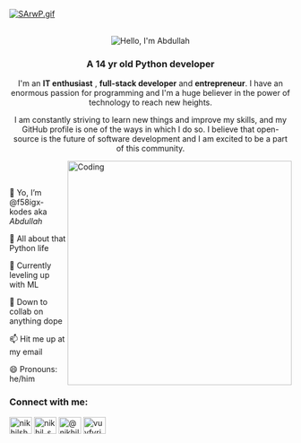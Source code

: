 [![SArwP.gif](https://s11.gifyu.com/images/SArwP.gif)](https://gifyu.com/image/SArwP)</br></br>
<div align="center"><img src="https://readme-typing-svg.herokuapp.com?font=Ubuntu&weight=700&size=40&pause=1000&color=E6F7E0&background=4230FF00&center=true&width=500&height=75&lines=Hello%F0%9F%91%8B%2C+I'm+Abdullah%F0%9F%99%8B;Nice+to+Meet+you%F0%9F%98%8A" alt="Hello, I'm Abdullah"></div>
<h3 align="center">A 14 yr old Python developer </h3>
<p align="center">
    I'm an <b>IT enthusiast</b> , <b>full-stack developer</b> and <b>entrepreneur</b>. I have an enormous passion for programming and I'm a huge believer in the power of technology to reach new heights. 
</p>
<p align="center">
    I am constantly striving to learn new things and improve my skills, and my GitHub profile is one of the ways in which I do so. I believe that open-source is the future of software development and I am excited to be a part of this community.
</p>
<img align="right" alt="Coding" width="400" src="https://user-images.githubusercontent.com/69595691/193453676-3abfe557-1fc1-46d8-8075-3b17b9f54887.gif">
</br></br>

👋 Yo, I’m @f58igx-kodes aka *Abdullah*

👀 All about that Python life

🌱 Currently leveling up with ML

💞️ Down to collab on anything dope

📫 Hit me up at my email

😄 Pronouns: he/him

<h3 align="left">Connect with me:</h3>
<p align="left">
<a href="https://youtu.be/dQw4w9WgXcQ?feature=shared" target="blank"><img align="center" src="https://raw.githubusercontent.com/rahuldkjain/github-profile-readme-generator/master/src/images/icons/Social/facebook.svg" alt="nikhilshuklaaa" height="30" width="40" /></a>
<a href="https://youtu.be/dQw4w9WgXcQ?feature=shared" target="blank"><img align="center" src="https://raw.githubusercontent.com/rahuldkjain/github-profile-readme-generator/master/src/images/icons/Social/instagram.svg" alt="nikhil_shuklaa" height="30" width="40" /></a>
<a href="https://youtu.be/dQw4w9WgXcQ?feature=shared" target="blank"><img align="center" src="https://raw.githubusercontent.com/rahuldkjain/github-profile-readme-generator/master/src/images/icons/Social/youtube.svg" alt="@nikhilshuklayt" height="30" width="40" /></a>
<a href="https://youtu.be/dQw4w9WgXcQ?feature=shared" target="blank"><img align="center" src="https://raw.githubusercontent.com/rahuldkjain/github-profile-readme-generator/master/src/images/icons/Social/discord.svg" alt="vuvfyrjJ2Q" height="30" width="40" /></a>
</p>

